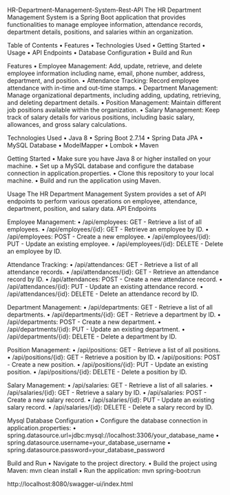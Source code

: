 HR-Department-Management-System-Rest-API
The HR Department Management System is a Spring Boot application that provides functionalities to manage employee information, attendance records, department details, positions, and salaries within an organization.

Table of Contents
•	Features
•	Technologies Used
•	Getting Started
•	Usage
•	API Endpoints
•	Database Configuration
•	Build and Run

Features
•	Employee Management: Add, update, retrieve, and delete employee information including name, email, phone number, address, department, and position.
•	Attendance Tracking: Record employee attendance with in-time and out-time stamps.
•	Department Management: Manage organizational departments, including adding, updating, retrieving, and deleting department details.
•	Position Management: Maintain different job positions available within the organization.
•	Salary Management: Keep track of salary details for various positions, including basic salary, allowances, and gross salary calculations.

Technologies Used
•	Java 8
•	Spring Boot 2.7.14
•	Spring Data JPA
•	MySQL Database
•	ModelMapper
•	Lombok
•	Maven

Getting Started
•	Make sure you have Java 8 or higher installed on your machine.
•	Set up a MySQL database and configure the database connection in application.properties.
•	Clone this repository to your local machine.
•	Build and run the application using Maven.

Usage
The HR Department Management System provides a set of API endpoints to perform various operations on employee, attendance, department, position, and salary data.
API Endpoints

Employee Management:
•	/api/employees: GET - Retrieve a list of all employees.
•	/api/employees/{id}: GET - Retrieve an employee by ID.
•	/api/employees: POST - Create a new employee.
•	/api/employees/{id}: PUT - Update an existing employee.
•	/api/employees/{id}: DELETE - Delete an employee by ID.

Attendance Tracking:
•	/api/attendances: GET - Retrieve a list of all attendance records.
•	/api/attendances/{id}: GET - Retrieve an attendance record by ID.
•	/api/attendances: POST - Create a new attendance record.
•	/api/attendances/{id}: PUT - Update an existing attendance record.
•	/api/attendances/{id}: DELETE - Delete an attendance record by ID.

Department Management:
•	/api/departments: GET - Retrieve a list of all departments.
•	/api/departments/{id}: GET - Retrieve a department by ID.
•	/api/departments: POST - Create a new department.
•	/api/departments/{id}: PUT - Update an existing department.
•	/api/departments/{id}: DELETE - Delete a department by ID.

Position Management:
•	/api/positions: GET - Retrieve a list of all positions.
•	/api/positions/{id}: GET - Retrieve a position by ID.
•	/api/positions: POST - Create a new position.
•	/api/positions/{id}: PUT - Update an existing position.
•	/api/positions/{id}: DELETE - Delete a position by ID.

Salary Management:
•	/api/salaries: GET - Retrieve a list of all salaries.
•	/api/salaries/{id}: GET - Retrieve a salary by ID.
•	/api/salaries: POST - Create a new salary record.
•	/api/salaries/{id}: PUT - Update an existing salary record.
•	/api/salaries/{id}: DELETE - Delete a salary record by ID.

Mysql Database Configuration
•	Configure the database connection in application.properties:
•	spring.datasource.url=jdbc:mysql://localhost:3306/your_database_name
•	spring.datasource.username=your_database_username
•	spring.datasource.password=your_database_password

Build and Run
•	Navigate to the project directory.
•	Build the project using Maven: mvn clean install
•	Run the application: mvn spring-boot:run

http://localhost:8080/swagger-ui/index.html


